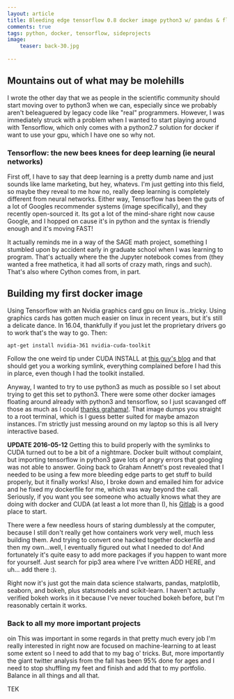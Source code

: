 ```yaml
---
layout: article
title: Bleeding edge tensorflow 0.8 docker image python3 w/ pandas & fluff
comments: true
tags: python, docker, tensorflow, sideprojects
image:
    teaser: back-30.jpg
    
---
```


## Mountains out of what may be molehills

I wrote the other day that we as people in the scientific community should start moving over to python3 when we can, especially since we probably aren't beleaguered by legacy code like "real" programmers. However, I was immediately struck with a problem when I wanted to start playing around with Tensorflow, which only comes with a python2.7 solution for docker if want to use your gpu, which I have one so why not.

### Tensorflow: the new bees knees for deep learning (ie neural networks) 

First off, I have to say that deep learning is a pretty dumb name and just sounds like lame marketing, but hey, whatevs. I'm just getting into this field, so maybe they reveal to me how no, really deep learning is completely different from neural networks. Either way, Tensorflow has been the guts of a lot of Googles recommender systems (image specifically), and they recently open-sourced it. Its got a lot of the mind-share right now cause Google, and I hopped on cause it's in python and the syntax is friendly enough and it's moving FAST! 

It actually reminds me in a way of the SAGE math project, something I stumbled upon by accident early in graduate school when I was learning to program. That's actually where the the Jupyter notebook comes from (they wanted a free mathetica, it had all sorts of crazy math, rings and such). That's also where Cython comes from, in part. 

## Building my first docker image

Using Tensorflow with an Nvidia graphics card gpu on linux is...tricky. Using graphics cards has gotten much easier on linux in recent years, but it's still a delicate dance. In 16.04, thankfully if you just let the proprietary drivers go to work that's the way to go. Then:

```
apt-get install nvidia-361 nvidia-cuda-toolkit
```

Follow the one weird tip under CUDA INSTALL at [this guy's blog](https://www.pugetsystems.com/labs/articles/NVIDIA-CUDA-with-Ubuntu-16-04-beta-on-a-laptop-if-you-just-cannot-wait-775/) and that should get you a working symlink, everything complained before I had this in plarce, even though I had the toolkit installed.

Anyway, I wanted to try to use python3 as much as possible so I set about trying to get this set to python3. There were some other docker iamages floating around already with python3 and tensorflow, so I just scavanged off those as much as I could [thanks grahama!](http://neuralniche.com/post/tensorflow/). That image dumps you straight to a root terminal, which is I guess better suited for maybe amazon instances. I'm strictly just messing around on my laptop so this is all Ivery interactive based. 

**UPDATE 2016-05-12** Getting this to build properly with the symlinks to CUDA turned out to be a bit of a nightmare. Docker built without complaint, but importing tensorflow in python3 gave lots of angry errors that googling was not able to answer. Going back to Graham Annett's post revealed that I needed to be using a few more bleeding edge parts to get stuff to build properly, but it finally works! Also, I broke down and emailed him for advice and he fixed my dockerfile for me, which was way beyond the call. Seriously, if you want you see someone who actually knows what they are doing with docker and CUDA (at least a lot more than I), his [Gitlab](https://gitlab.com/u/besiktas) is a good place to start.

There were a few needless hours of staring dumblessly at the computer, because I still don't really get how containers work very well, much less building them. And trying to convert one hacked together dockerfile and then my own...well, I eventually figured out what I needed to do! And fortunately it's quite easy to add more packages if you happen to want more for yourself. Just search for pip3 area where I've written ADD HERE, and uh... add there :).
    
Right now it's just got the main data science stalwarts, pandas, matplotlib, seaborn, and bokeh, plus statsmodels and scikit-learn. I haven't actually verified bokeh works in it because I've never touched bokeh before, but I'm reasonably certain it works. 
    
### Back to all my more important projects
oin
This was important in some regards in that pretty much every job I'm really interested in right now are focused on machine-learning to at least some extent so I need to add that to my bag o' tricks. But, more importantly the giant twitter analysis from the fall has been 95% done for ages and I need to stop shuffling my feet and finish and add that to my portfolio. Balance in all things and all that.

TEK
